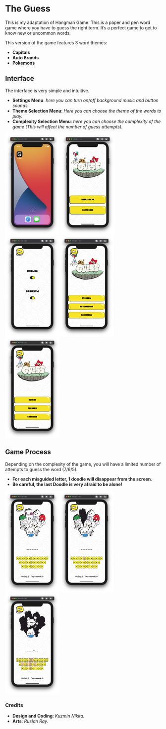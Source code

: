# The Guess

This is my adaptation of Hangman Game. This is a paper and pen word game where you have to guess the right term. It’s a perfect game to get to know new or uncommon words.

This version of the game features 3 word themes:
- **Capitals**
- **Auto Brands**
- **Pokemons**

## Interface
The interface is very simple and intuitive. 
 - **Settings Menu**: *here you can turn on/off background music and button sounds.*
 - **Theme Selection Menu**: *Here you can choose the theme of the words to play.*
 - **Complexity Selection Menu**: *here you can choose the complexity of the game (This will affect the number of guess attempts).* 

<img src="https://github.com/MrCosney/Swift02.TheGuess/blob/main/Screenshots/ScreenShot0.png" width="175"> <img src="https://github.com/MrCosney/Swift02.TheGuess/blob/main/Screenshots/ScreenShot1.png" width="175"> <img src="https://github.com/MrCosney/Swift02.TheGuess/blob/main/Screenshots/ScreenShot3.png" width="175"><img src="https://github.com/MrCosney/Swift02.TheGuess/blob/main/Screenshots/ScreenShot4.png" width="175"><img src="https://github.com/MrCosney/Swift02.TheGuess/blob/main/Screenshots/ScreenShot5.png" width="175"> 

## Game Process
Depending on the complexity of the game, you will have a limited number of attempts to guess the word (7/6/5).
- **For each misguided letter, 1 doodle will disappear from the screen**.
- **Be careful, the last Doodle is very afraid to be alone!**

<img src="https://github.com/MrCosney/Swift02.TheGuess/blob/main/Screenshots/ScreenShot6.png" width="175"><img src="https://github.com/MrCosney/Swift02.TheGuess/blob/main/Screenshots/ScreenShot7.png" width="175"><img src="https://github.com/MrCosney/Swift02.TheGuess/blob/main/Screenshots/ScreenShot8.png" width="175">

### Credits

- **Design and Coding**: *Kuzmin Nikita.*
- **Arts**: *Ruslan Ray.*
